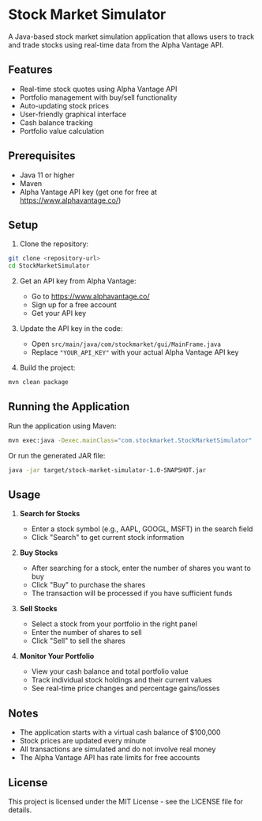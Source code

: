 # Stock Market Simulator

A Java-based stock market simulation application that allows users to track and trade stocks using real-time data from the Alpha Vantage API.

## Features

- Real-time stock quotes using Alpha Vantage API
- Portfolio management with buy/sell functionality
- Auto-updating stock prices
- User-friendly graphical interface
- Cash balance tracking
- Portfolio value calculation

## Prerequisites

- Java 11 or higher
- Maven
- Alpha Vantage API key (get one for free at https://www.alphavantage.co/)

## Setup

1. Clone the repository:
```bash
git clone <repository-url>
cd StockMarketSimulator
```

2. Get an API key from Alpha Vantage:
   - Go to https://www.alphavantage.co/
   - Sign up for a free account
   - Get your API key

3. Update the API key in the code:
   - Open `src/main/java/com/stockmarket/gui/MainFrame.java`
   - Replace `"YOUR_API_KEY"` with your actual Alpha Vantage API key

4. Build the project:
```bash
mvn clean package
```

## Running the Application

Run the application using Maven:
```bash
mvn exec:java -Dexec.mainClass="com.stockmarket.StockMarketSimulator"
```

Or run the generated JAR file:
```bash
java -jar target/stock-market-simulator-1.0-SNAPSHOT.jar
```

## Usage

1. **Search for Stocks**
   - Enter a stock symbol (e.g., AAPL, GOOGL, MSFT) in the search field
   - Click "Search" to get current stock information

2. **Buy Stocks**
   - After searching for a stock, enter the number of shares you want to buy
   - Click "Buy" to purchase the shares
   - The transaction will be processed if you have sufficient funds

3. **Sell Stocks**
   - Select a stock from your portfolio in the right panel
   - Enter the number of shares to sell
   - Click "Sell" to sell the shares

4. **Monitor Your Portfolio**
   - View your cash balance and total portfolio value
   - Track individual stock holdings and their current values
   - See real-time price changes and percentage gains/losses

## Notes

- The application starts with a virtual cash balance of $100,000
- Stock prices are updated every minute
- All transactions are simulated and do not involve real money
- The Alpha Vantage API has rate limits for free accounts

## License

This project is licensed under the MIT License - see the LICENSE file for details. 